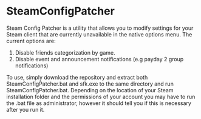 # SteamConfigPatcher

Steam Config Patcher is a utility that allows you to modify settings for your Steam client that are currently unavailable in the native options menu. The current options are:
1. Disable friends categorization by game.
2. Disable event and announcement notifications (e.g payday 2 group notifications)

To use, simply download the repository and extract both SteamConfigPatcher.bat and sfk.exe to the same directory and run SteamConfigPatcher.bat. Depending on the location of your Steam installation folder and the permissions of your account you may have to run the .bat file as administrator, however it should tell you if this is necessary after you run it.
